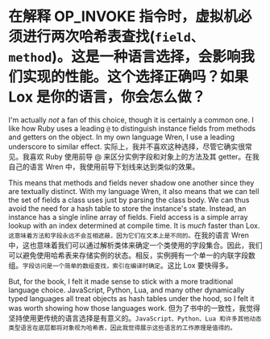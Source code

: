 # 在解释 OP_INVOKE 指令时，虚拟机必须进行两次哈希表查找(`field、method`)。这是一种语言选择，会影响我们实现的性能。这个选择正确吗？如果 Lox 是你的语言，你会怎么做？

I'm actually _not_ a fan of this choice, though it is certainly a common one.
I like how Ruby uses a leading `@` to distinguish instance fields from methods
and getters on the object. In my own language Wren, I use a leading underscore
to similar effect.
实际上，我并不喜欢这种选择，尽管它确实很常见。我喜欢 Ruby 使用前导 @ 来区分实例字段和对象上的方法及其 getter。在我自己的语言 Wren 中，我使用前导下划线来达到类似的效果。

This means that methods and fields never shadow one another since they are
textually distinct. With my language Wren, it also means that we can tell the
set of fields a class uses just by parsing the class body. We can thus avoid
the need for a hash table to store the instance's state. Instead, an instance
has a single inline array of fields. Field access is a simple array lookup with
an index determined at compile time. It is _much_ faster than Lox.
`这意味着方法和字段永远不会互相遮蔽，因为它们在文本上是不同的。`在我的语言 Wren 中，这也意味着我们可以通过解析类体来确定一个类使用的字段集合。因此，我们可以避免使用哈希表来存储实例的状态。相反，实例拥有一个单一的内联字段数组。`字段访问是一个简单的数组查找，索引在编译时确定`。这比 Lox 要快得多。

But, for the book, I felt it made sense to stick with a more traditional
language choice. JavaScript, Python, Lua, and many other dynamically typed
languages all treat objects as hash tables under the hood, so I felt it was
worth showing how those languages work.
但为了书中的一致性，我觉得坚持使用更传统的语言选择是有意义的。`JavaScript、Python、Lua 和许多其他动态类型语言在底层都将对象视为哈希表，因此我觉得展示这些语言的工作原理是值得的。`
